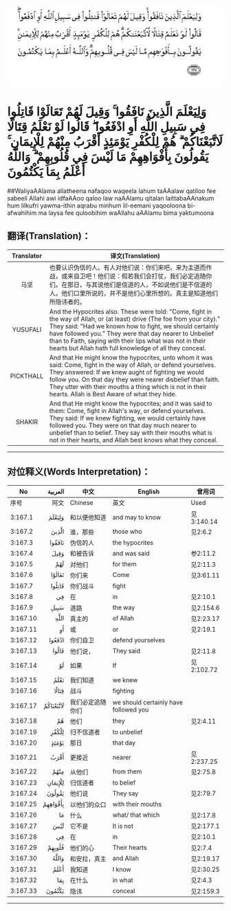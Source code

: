 ![003:167](images/003_167.gif)

# وَلِيَعْلَمَ الَّذِينَ نَافَقُوا ۚ وَقِيلَ لَهُمْ تَعَالَوْا قَاتِلُوا فِي سَبِيلِ اللَّهِ أَوِ ادْفَعُوا ۖ قَالُوا لَوْ نَعْلَمُ قِتَالًا لَاتَّبَعْنَاكُمْ ۗ هُمْ لِلْكُفْرِ يَوْمَئِذٍ أَقْرَبُ مِنْهُمْ لِلْإِيمَانِ ۚ يَقُولُونَ بِأَفْوَاهِهِمْ مَا لَيْسَ فِي قُلُوبِهِمْ ۗ وَاللَّهُ أَعْلَمُ بِمَا يَكْتُمُونَ 

##WaliyaAAlama allatheena nafaqoo waqeela lahum taAAalaw qatiloo fee sabeeli Allahi awi idfaAAoo qaloo law naAAlamu qitalan laittabaAAnakum hum lilkufri yawma-ithin aqrabu minhum lil-eemani yaqooloona bi-afwahihim ma laysa fee quloobihim waAllahu aAAlamu bima yaktumoona 

## 翻译(Translation)：

| Translator | 译文(Translation)                                            |
| :--------: | ------------------------------------------------------------ |
|    马坚    | 也要认识伪信的人。有人对他们说：你们来吧，来为主道而作战，或来自卫吧！他们说：假若我们会打仗，我们必定追随你们。在那日，与其说他们是信道的人，不如说他们是不信道的人。他们口里所说的，并不是他们心里所想的。真主是知道他们所隐讳者的。 |
|  YUSUFALI  | And the Hypocrites also. These were told: "Come, fight in the way of Allah, or (at least) drive (The foe from your city)." They said: "Had we known how to fight, we should certainly have followed you." They were that day nearer to Unbelief than to Faith, saying with their lips what was not in their hearts but Allah hath full knowledge of all they conceal. |
| PICKTHALL  | And that He might know the hypocrites, unto whom it was said: Come, fight in the way of Allah, or defend yourselves. They answered: If we knew aught of fighting we would follow you. On that day they were nearer disbelief than faith. They utter with their mouths a thing which is not in their hearts. Allah is Best Aware of what they hide. |
|   SHAKIR   | And that He might know the hypocrites; and it was said to them: Come, fight in Allah's way, or defend yourselves. They said: If we knew fighting, we would certainly have followed you. They were on that day much nearer to unbelief than to belief. They say with their mouths what is not in their hearts, and Allah best knows what they conceal. |

---

## 对位释义(Words Interpretation)：

| No   | العربية | 中文    | English | 曾用词 |
| ---- | ------: | ------- | ------- | ------ |
| 序号 |    阿文 | Chinese | 英文    | Used   |
| 3:167.1  | وَلِيَعْلَمَ    | 和以便他知道     | and may to know                       | 见3:140.14 |
| 3:167.2  | الَّذِينَ     | 谁，那些         | those who                             | 见2:6.2    |
| 3:167.3  | نَافَقُوا    | 伪信的人         | the hypocrites                        |            |
| 3:167.4  | وَقِيلَ      | 和被告诉         | and was said                          | 参2:11.2   |
| 3:167.5  | لَهُمْ       | 对他们           | for them                              | 见2:11.3   |
| 3:167.6  | تَعَالَوْا    | 你们来           | Come                                  | 见3:61.11  |
| 3:167.7  | قَاتِلُوا    | 你们战斗         | fight                                 |            |
| 3:167.8  | فِي        | 在               | in                                    | 见2:10.1   |
| 3:167.9  | سَبِيلِ      | 道路             | the way                               | 见2:154.6  |
| 3:167.10 | اللَّهِ      | 真主的           | of Allah                              | 见2:23.17  |
| 3:167.11 | أَوِ        | 或               | or                                    | 见2:19.1   |
| 3:167.12 | ادْفَعُوا    | 你们自卫         | defend yourselves                     |            |
| 3:167.13 | قَالُوا     | 他们说，         | They said                             | 见2:11.8   |
| 3:167.14 | لَوْ        | 如果             | If                                    | 见2:102.72 |
| 3:167.15 | نَعْلَمُ      | 我们知道         | we knew                               |            |
| 3:167.16 | قِتَالًا     | 战斗             | fighting                              |            |
| 3:167.17 | لَاتَّبَعْنَاكُمْ | 我们必定追随你们 | we should certainly have followed you |            |
| 3:167.18 | هُمْ        | 他们             | they                                  | 见2:4.11   |
| 3:167.19 | لِلْكُفْرِ     | 归不信道者       | to unbelief                           |            |
| 3:167.20 | يَوْمَئِذٍ     | 那日             | that day                              |            |
| 3:167.21 | أَقْرَبُ      | 更接近           | nearer                                | 见2:237.25 |
| 3:167.22 | مِنْهُمْ      | 从他们           | from them                             | 见2:75.8   |
| 3:167.23 | لِلْإِيمَانِ   | 归信道者         | to belief                             |            |
| 3:167.24 | يَقُولُونَ    | 他们说           | They say                              | 见2:79.7   |
| 3:167.25 | بِأَفْوَاهِهِمْ  | 以他们的众口     | with their mouths                     |            |
| 3:167.26 | مَا        | 什么             | what/ that which                      | 见2:17.8   |
| 3:167.27 | لَيْسَ       | 它不是           | It is not                             | 见2:177.1  |
| 3:167.28 | فِي        | 在               | in                                    | 见2:10.1   |
| 3:167.29 | قُلُوبِهِمْ    | 他们的心         | Their hearts                          | 见2:7.4    |
| 3:167.30 | وَاللَّهُ     | 和安拉，真主     | and Allah                             | 见2:19.17  |
| 3:167.31 | أَعْلَمُ      | 我知道           | I know                                | 见2:30.25  |
| 3:167.32 | بِمَا       | 在什么           | in what                               | 见2:4.3    |
| 3:167.33 | يَكْتُمُونَ    | 隐讳             | conceal                               | 见2:159.3  |

---

